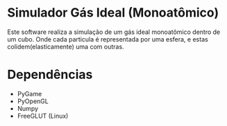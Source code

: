 # Simulador Gás Ideal (Monoatômico)
Este software realiza a simulação de um gás ideal monoatômico dentro de um cubo. Onde cada particula é representada por uma esfera, e estas colidem(elasticamente) uma com outras.

# Dependências 
- PyGame
- PyOpenGL
- Numpy
- FreeGLUT (Linux)

